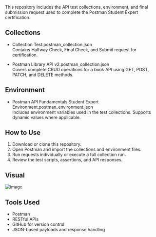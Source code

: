 This repository includes the API test collections, environment, and final submission request used to complete the Postman Student Expert certification.

## Collections

- Collection Test.postman_collection.json  
  Contains Halfway Check, Final Check, and Submit request for certification.

- Postman Library API v2.postman_collection.json  
  Covers complete CRUD operations for a book API using GET, POST, PATCH, and DELETE methods.

## Environment

- Postman API Fundamentals Student Expert Environment.postman_environment.json  
  Includes environment variables used in the test collections. Supports dynamic values where applicable.

## How to Use

1. Download or clone this repository.
2. Open Postman and import the collections and environment files.
3. Run requests individually or execute a full collection run.
4. Review the test scripts, assertions, and API responses.

## Visual
![image](https://github.com/user-attachments/assets/3817a9d2-f389-4d6f-bff2-2922bc69b7c5)

## Tools Used

* Postman
* RESTful APIs
* GitHub for version control
* JSON-based payloads and response handling
